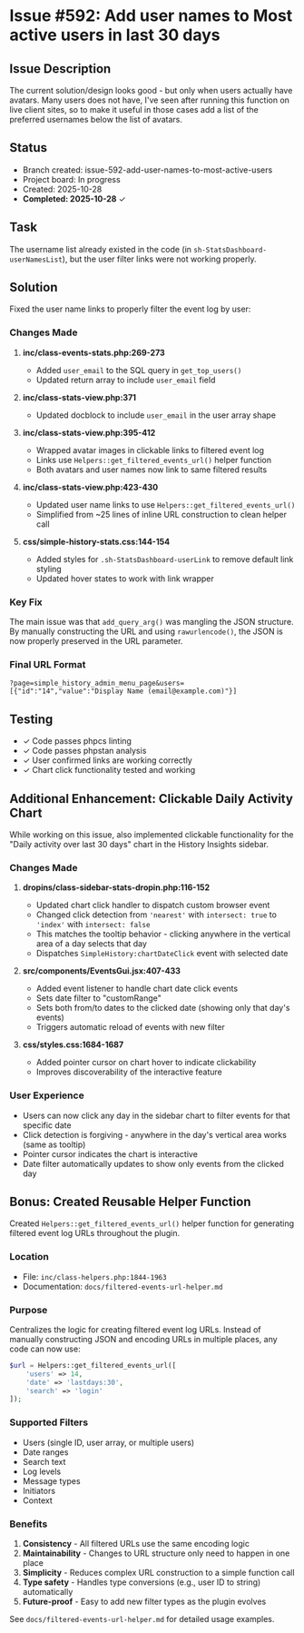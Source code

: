 # Issue #592: Add user names to Most active users in last 30 days

## Issue Description

The current solution/design looks good - but only when users actually have avatars. Many users does not have, I've seen after running this function on live client sites, so to make it useful in those cases add a list of the preferred usernames below the list of avatars.

## Status

- Branch created: issue-592-add-user-names-to-most-active-users
- Project board: In progress
- Created: 2025-10-28
- **Completed: 2025-10-28** ✓

## Task

The username list already existed in the code (in `sh-StatsDashboard-userNamesList`), but the user filter links were not working properly.

## Solution

Fixed the user name links to properly filter the event log by user:

### Changes Made

1. **inc/class-events-stats.php:269-273**
   - Added `user_email` to the SQL query in `get_top_users()`
   - Updated return array to include `user_email` field

2. **inc/class-stats-view.php:371**
   - Updated docblock to include `user_email` in the user array shape

3. **inc/class-stats-view.php:395-412**
   - Wrapped avatar images in clickable links to filtered event log
   - Links use `Helpers::get_filtered_events_url()` helper function
   - Both avatars and user names now link to same filtered results

4. **inc/class-stats-view.php:423-430**
   - Updated user name links to use `Helpers::get_filtered_events_url()`
   - Simplified from ~25 lines of inline URL construction to clean helper call

5. **css/simple-history-stats.css:144-154**
   - Added styles for `.sh-StatsDashboard-userLink` to remove default link styling
   - Updated hover states to work with link wrapper

### Key Fix

The main issue was that `add_query_arg()` was mangling the JSON structure. By manually constructing the URL and using `rawurlencode()`, the JSON is now properly preserved in the URL parameter.

### Final URL Format

```
?page=simple_history_admin_menu_page&users=[{"id":"14","value":"Display Name (email@example.com)"}]
```

## Testing

- ✓ Code passes phpcs linting
- ✓ Code passes phpstan analysis
- ✓ User confirmed links are working correctly
- ✓ Chart click functionality tested and working

## Additional Enhancement: Clickable Daily Activity Chart

While working on this issue, also implemented clickable functionality for the "Daily activity over last 30 days" chart in the History Insights sidebar.

### Changes Made

1. **dropins/class-sidebar-stats-dropin.php:116-152**
   - Updated chart click handler to dispatch custom browser event
   - Changed click detection from `'nearest'` with `intersect: true` to `'index'` with `intersect: false`
   - This matches the tooltip behavior - clicking anywhere in the vertical area of a day selects that day
   - Dispatches `SimpleHistory:chartDateClick` event with selected date

2. **src/components/EventsGui.jsx:407-433**
   - Added event listener to handle chart date click events
   - Sets date filter to "customRange"
   - Sets both from/to dates to the clicked date (showing only that day's events)
   - Triggers automatic reload of events with new filter

3. **css/styles.css:1684-1687**
   - Added pointer cursor on chart hover to indicate clickability
   - Improves discoverability of the interactive feature

### User Experience

- Users can now click any day in the sidebar chart to filter events for that specific date
- Click detection is forgiving - anywhere in the day's vertical area works (same as tooltip)
- Pointer cursor indicates the chart is interactive
- Date filter automatically updates to show only events from the clicked day

## Bonus: Created Reusable Helper Function

Created `Helpers::get_filtered_events_url()` helper function for generating filtered event log URLs throughout the plugin.

### Location
- File: `inc/class-helpers.php:1844-1963`
- Documentation: `docs/filtered-events-url-helper.md`

### Purpose
Centralizes the logic for creating filtered event log URLs. Instead of manually constructing JSON and encoding URLs in multiple places, any code can now use:

```php
$url = Helpers::get_filtered_events_url([
    'users' => 14,
    'date' => 'lastdays:30',
    'search' => 'login'
]);
```

### Supported Filters
- Users (single ID, user array, or multiple users)
- Date ranges
- Search text
- Log levels
- Message types
- Initiators
- Context

### Benefits
1. **Consistency** - All filtered URLs use the same encoding logic
2. **Maintainability** - Changes to URL structure only need to happen in one place
3. **Simplicity** - Reduces complex URL construction to a simple function call
4. **Type safety** - Handles type conversions (e.g., user ID to string) automatically
5. **Future-proof** - Easy to add new filter types as the plugin evolves

See `docs/filtered-events-url-helper.md` for detailed usage examples.
